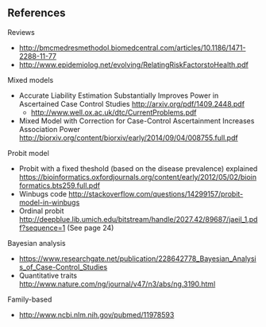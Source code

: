 ## References

Reviews

* http://bmcmedresmethodol.biomedcentral.com/articles/10.1186/1471-2288-11-77
* http://www.epidemiolog.net/evolving/RelatingRiskFactorstoHealth.pdf

Mixed models

* Accurate Liability Estimation Substantially Improves Power in Ascertained Case Control Studies http://arxiv.org/pdf/1409.2448.pdf
    * http://www.well.ox.ac.uk/dtc/CurrentProblems.pdf
* Mixed Model with Correction for Case-Control Ascertainment Increases Association Power http://biorxiv.org/content/biorxiv/early/2014/09/04/008755.full.pdf

Probit model

* Probit with a fixed theshold (based on the disease prevalence) explained https://bioinformatics.oxfordjournals.org/content/early/2012/05/02/bioinformatics.bts259.full.pdf
* Winbugs code http://stackoverflow.com/questions/14299157/probit-model-in-winbugs
* Ordinal probit http://deepblue.lib.umich.edu/bitstream/handle/2027.42/89687/jaeil_1.pdf?sequence=1 (See page 24)

Bayesian analysis

* https://www.researchgate.net/publication/228642778_Bayesian_Analysis_of_Case-Control_Studies
* Quantitative traits http://www.nature.com/ng/journal/v47/n3/abs/ng.3190.html

Family-based

* http://www.ncbi.nlm.nih.gov/pubmed/11978593
